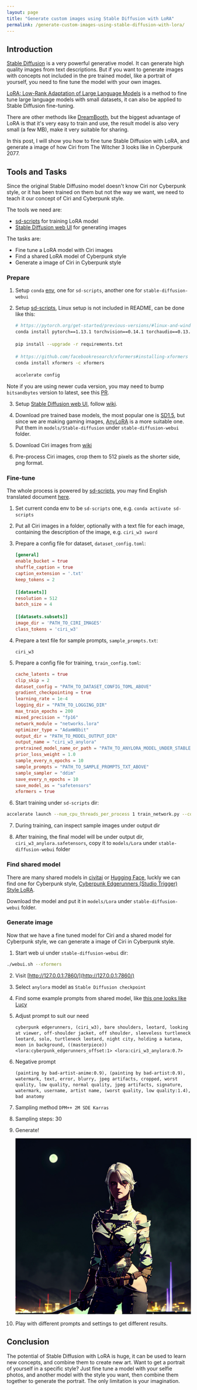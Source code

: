 ```yaml
---
layout: page
title: "Generate custom images using Stable Diffusion with LoRA"
permalink: /generate-custom-images-using-stable-diffusion-with-lora/
---
```


## Introduction

[Stable Diffusion](https://github.com/CompVis/stable-diffusion) is a very powerful generative model.
It can generate high quality images from text descriptions.
But if you want to generate images with concepts not included in the pre trained model,
like a portrait of yourself, you need to fine tune the model with your own images.

[LoRA: Low-Rank Adaptation of Large Language Models](https://arxiv.org/abs/2106.09685)
is a method to fine tune large language models with small datasets,
it can also be applied to Stable Diffusion fine-tuning.

There are other methods like [DreamBooth](https://dreambooth.github.io/),
but the biggest advantage of LoRA is that it's very easy to train and use,
the result model is also very small (a few MB), make it very suitable for sharing.

In this post, I will show you how to fine tune Stable Diffusion with LoRA,
and generate a image of how Ciri from The Witcher 3 looks like in Cyberpunk 2077.

## Tools and Tasks

Since the original Stable Diffusino model doesn't know Ciri nor Cyberpunk style,
or it has been trained on them but not the way we want,
we need to teach it our concept of Ciri and Cyberpunk style.

The tools we need are:

* [sd-scripts](https://github.com/kohya-ss/sd-scripts) for training LoRA model
* [Stable Diffusion web UI](https://github.com/AUTOMATIC1111/stable-diffusion-webui) for generating images

The tasks are:

* Fine tune a LoRA model with Ciri images
* Find a shared LoRA model of Cyberpunk style 
* Generate a image of Ciri in Cyberpunk style

### Prepare

1. Setup `conda` [env](https://conda.io/projects/conda/en/latest/user-guide/tasks/manage-environments.html),
    one for `sd-scripts`, another one for `stable-diffusion-webui`

2. Setup [sd-scripts](https://github.com/kohya-ss/sd-scripts), Linux setup is not included in README, can be done like this:

    ```bash
    # https://pytorch.org/get-started/previous-versions/#linux-and-windows-2
    conda install pytorch==1.13.1 torchvision==0.14.1 torchaudio==0.13.1 pytorch-cuda=11.7 -c pytorch -c nvidia

    pip install --upgrade -r requirements.txt

    # https://github.com/facebookresearch/xformers#installing-xformers
    conda install xformers -c xformers

    accelerate config
    ```
  Note if you are using newer cuda version, you may need to bump `bitsandbytes` version to latest,
  see this [PR](https://github.com/kohya-ss/sd-scripts/pull/465).

3. Setup [Stable Diffusion web UI](https://github.com/AUTOMATIC1111/stable-diffusion-webui),
    follow [wiki](https://github.com/AUTOMATIC1111/stable-diffusion-webui/wiki/Install-and-Run-on-NVidia-GPUs).

4. Download pre trained base models, the most popular one is [SD1.5](https://huggingface.co/runwayml/stable-diffusion-v1-5),
    but since we are making gaming images, [AnyLoRA](https://civitai.com/models/23900/anylora-checkpoint) is a more suitable one.
    Put them in `models/Stable-diffusion` under `stable-diffusion-webui` folder.

5. Download Ciri images from [wiki](https://witcher.fandom.com/wiki/Ciri)

6. Pre-process Ciri images, crop them to 512 pixels as the shorter side, png format.

### Fine-tune

The whole process is powered by [sd-scripts](https://github.com/kohya-ss/sd-scripts),
you may find English translated document [here](https://github.com/darkstorm2150/sd-scripts#links-to-usage-documentation).

1. Set current conda env to be `sd-scripts` one, e.g. `conda activate sd-scripts`

2. Put all Ciri images in a folder, optionally with a text file for each image, containing the description of the image, e.g. `ciri_w3 sword`

3. Prepare a config file for dataset, `dataset_config.toml`:

    ```toml
    [general]
    enable_bucket = true
    shuffle_caption = true
    caption_extension = '.txt'
    keep_tokens = 2

    [[datasets]]
    resolution = 512
    batch_size = 4

    [[datasets.subsets]]
    image_dir = 'PATH_TO_CIRI_IMAGES'
    class_tokens = 'ciri_w3'
    ```
4. Prepare a text file for sample prompts, `sample_prompts.txt`:

    ```
    ciri_w3
    ```

5. Prepare a config file for training, `train_config.toml`:

    ```toml
    cache_latents = true
    clip_skip = 2
    dataset_config = "PATH_TO_DATASET_CONFIG_TOML_ABOVE"
    gradient_checkpointing = true
    learning_rate = 1e-4
    logging_dir = "PATH_TO_LOGGING_DIR"
    max_train_epochs = 200
    mixed_precision = "fp16"
    network_module = "networks.lora"
    optimizer_type = "AdamW8bit"
    output_dir = "PATH_TO_MODEL_OUTPUT_DIR"
    output_name = "ciri_w3_anylora"
    pretrained_model_name_or_path = "PATH_TO_ANYLORA_MODEL_UNDER_STABLE_DIFFUSION_WEBUI"
    prior_loss_weight = 1.0
    sample_every_n_epochs = 10
    sample_prompts = "PATH_TO_SAMPLE_PROMPTS_TXT_ABOVE"
    sample_sampler = "ddim"
    save_every_n_epochs = 10
    save_model_as = "safetensors"
    xformers = true
    ```

6. Start training under `sd-scripts` dir:

```bash
accelerate launch --num_cpu_threads_per_process 1 train_network.py --config_file="PATH_TO_TRAIN_CONFIG_TOML_ABOVE"
```

7. During training, can inspect sample images under output dir

8. After training, the final model will be under output dir, `ciri_w3_anylora.safetensors`, copy it to `models/Lora` under `stable-diffusion-webui` folder

### Find shared model

There are many shared models in [civitai](https://civitai.com/) or [Hugging Face](https://huggingface.co/),
luckly we can find one for Cyberpunk style, [Cyberpunk Edgerunners (Studio Trigger) Style LoRA](https://civitai.com/models/26766/cyberpunk-edgerunners-studio-trigger-style-lora).

Download the model and put it in `models/Lora` under `stable-diffusion-webui` folder.

### Generate image

Now that we have a fine tuned model for Ciri and a shared model for Cyberpunk style, we can generate a image of Ciri in Cyberpunk style.

1. Start web ui under `stable-diffusion-webui` dir:

```bash
./webui.sh --xformers
```

2. Visit [http://127.0.0.1:7860/](http://127.0.0.1:7860/)

3. Select `anylora` model as `Stable Diffusion checkpoint`

4. Find some example prompts from shared model, like [this one looks like Lucy](https://civitai.com/images/364373?modelVersionId=32037&prioritizedUserIds=53515&period=AllTime&sort=Most+Reactions&limit=20)

5. Adjust prompt to suit our need
    ```
    cyberpunk edgerunners, (ciri_w3), bare shoulders, leotard, looking at viewer, off-shoulder jacket, off shoulder, sleeveless turtleneck leotard, solo, turtleneck leotard, night city, holding a katana, moon in background, ((masterpiece)) <lora:cyberpunk_edgerunners_offset:1> <lora:ciri_w3_anylora:0.7>
    ```

6. Negative prompt
    ```
    (painting by bad-artist-anime:0.9), (painting by bad-artist:0.9), watermark, text, error, blurry, jpeg artifacts, cropped, worst quality, low quality, normal quality, jpeg artifacts, signature, watermark, username, artist name, (worst quality, low quality:1.4), bad anatomy
    ```

7. Sampling method `DPM++ 2M SDE Karras`

8. Sampling steps: 30

9. Generate!

    ![image](/assets/images/ciri-w3-cyberpunk.png)

10. Play with different prompts and settings to get different results.

## Conclusion

The potential of Stable Diffusion with LoRA is huge, it can be used to learn new concepts, and combine them to create new art.
Want to get a portrait of yourself in a specific style?
Just fine tune a model with your selfie photos, and another model with the style you want, then combine them together to generate the portrait.
The only limitation is your imagination.
